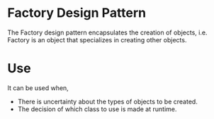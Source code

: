 # Factory Design Pattern

The Factory design pattern encapsulates the creation of objects, i.e. Factory is an object that specializes in creating other objects.

# Use

It can be used when,
- There is uncertainty about the types of objects to be created.
- The decision of which class to use is made at runtime.
